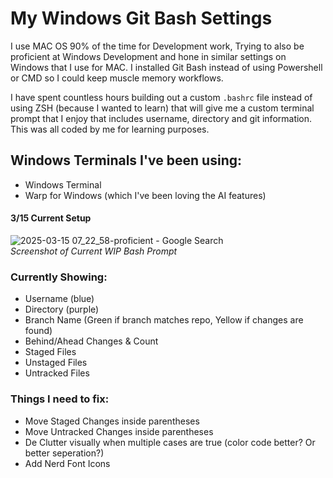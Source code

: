 # My Windows Git Bash Settings

I use MAC OS 90% of the time for Development work, Trying to also be proficient at Windows Development and hone in similar settings on Windows that I use for MAC. I installed Git Bash instead of using Powershell or CMD so I could keep muscle memory workflows. 

I have spent countless hours building out a custom `.bashrc` file instead of using ZSH (because I wanted to learn) that will give me a custom terminal prompt that I enjoy that includes username, directory and git information. This was all coded by me for learning purposes.

## Windows Terminals I've been using:
- Windows Terminal
- Warp for Windows (which I've been loving the AI features)

#### 3/15 Current Setup
![2025-03-15 07_22_58-proficient - Google Search](https://github.com/user-attachments/assets/510fc541-d91e-4019-a5ea-6a4ae32a5715)<br>*Screenshot of Current WIP Bash Prompt*

### Currently Showing:
- Username (blue)
- Directory (purple)
- Branch Name (Green if branch matches repo, Yellow if changes are found)
- Behind/Ahead Changes & Count
- Staged Files
- Unstaged Files
- Untracked Files

### Things I need to fix:
- Move Staged Changes inside parentheses
- Move Untracked Changes inside parentheses
- De Clutter visually when multiple cases are true (color code better? Or better seperation?)
- Add Nerd Font Icons
